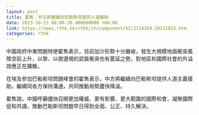 ```yaml
---
layout: post
title: 翟雋：中方將繼續向巴勒斯坦提供人道援助
date: 2023-10-23 08:06:20.000000000 +08:00
link: https://news.rthk.hk/rthk/ch/component/k2/1724359-20231023.htm
categories: rthk
---
```


中國政府中東問題特使翟雋表示，目前加沙形勢十分嚴峻，發生大規模地面衝突風險空前上升，以黎、以敘邊境的武裝衝突也有蔓延之勢，對地區和國際社會的外溢效應正在擴散。

在埃及參加巴勒斯坦問題峰會的翟雋表示，中方將繼續向巴勒斯坦提供人道主義援助，繼續同各方保持溝通，共同推動局勢盡快降溫。

翟雋說，中國呼籲儘快召開更加權威、更有影響、更大範圍的國際和會，凝聚國際促和共識，推動巴勒斯坦問題早日得到全面、公正、持久解決。
